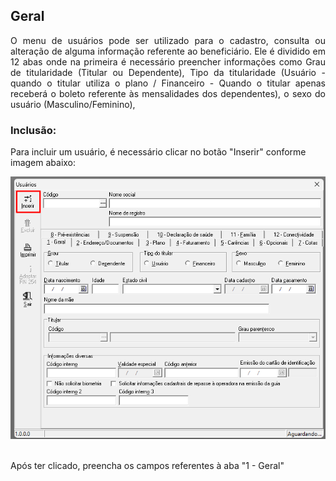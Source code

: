 ## Geral

<p align="justify">O menu de usuários pode ser utilizado para o cadastro, consulta ou alteração de alguma informação referente ao beneficiário. Ele é dividido em 12 abas onde na primeira é necessário preencher informações como Grau de titularidade (Titular ou Dependente), Tipo da titularidade (Usuário - quando o titular utiliza o plano / Financeiro - Quando o titular apenas receberá o boleto referente às mensalidades dos dependentes), o sexo do usuário (Masculino/Feminino), 
</p>

### Inclusão:

Para incluir um usuário, é necessário clicar no botão "Inserir" conforme imagem abaixo: 

<div align="center">
  <img src="https://github.com/LucasLD1/Manual-CPS/blob/main/Imagens/inserir_usuario.png">
</div>
<br>

Após ter clicado, preencha os campos referentes à aba "1 - Geral"
